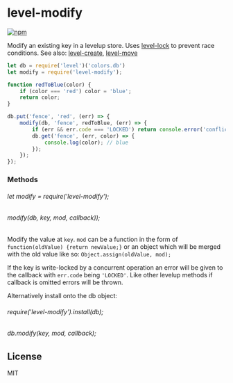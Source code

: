 # level-modify

[![npm](https://img.shields.io/npm/v/level-modify.svg)](https://www.npmjs.com/package/level-modify)

Modify an existing key in a levelup store. Uses [level-lock](https://www.npmjs.com/package/level-lock) to prevent race conditions. See also: [level-create](https://www.npmjs.com/package/level-create), [level-move](https://www.npmjs.com/package/level-move)

```js
let db = require('level')('colors.db')
let modify = require('level-modify');

function redToBlue(color) {
	if (color === 'red') color = 'blue';
	return color;
}

db.put('fence', 'red', (err) => {
	modify(db, 'fence', redToBlue, (err) => {
		if (err && err.code === 'LOCKED') return console.error('conflict');
		db.get('fence', (err, color) => {
			console.log(color); // blue
		});
	});
});
```


### Methods

###### let modify = require('level-modify');
###### modify(db, key, mod, callback));

Modify the value at `key`. `mod` can be a function in the form of `function(oldValue) {return newValue;}` or an object which will be merged with the old value like so: `Object.assign(oldValue, mod);`

If the key is write-locked by a concurrent operation an error will be given to the callback with `err.code` being `'LOCKED'`. Like other levelup methods if callback is omitted errors will be thrown.

Alternatively install onto the db object:

###### require('level-modify').install(db);
###### db.modify(key, mod, callback);


## License

MIT